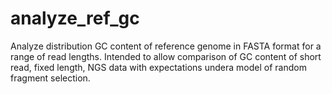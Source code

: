 # analyze_ref_gc
Analyze distribution GC content of reference genome in FASTA format for a range of read lengths.  Intended to allow comparison of GC content of short read, fixed length,  NGS data with expectations undera model of random fragment selection.
